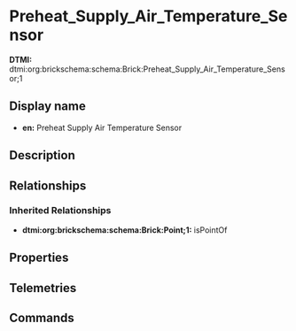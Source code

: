# Preheat_Supply_Air_Temperature_Sensor
**DTMI:** dtmi:org:brickschema:schema:Brick:Preheat_Supply_Air_Temperature_Sensor;1
## Display name
- **en:** Preheat Supply Air Temperature Sensor
## Description
## Relationships
### Inherited Relationships
* **dtmi:org:brickschema:schema:Brick:Point;1:** isPointOf
## Properties
## Telemetries
## Commands

